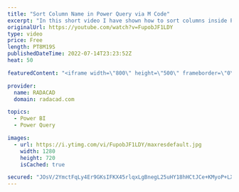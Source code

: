 ```yaml
---
title: "Sort Column Name in Power Query via M Code"
excerpt: "In this short video I have shown how to sort columns inside Power query  Sortcol = Table.ReorderColumns(#\"Changed Type\", List.Sort(Table.ColumnNames(#\"Changed Type\")))  see blog post https://radacad.com/sort-column-name-in-power-query-via-m-code"
originalUrl: https://youtube.com/watch?v=FupobJF1LDY
type: video
price: Free
length: PT8M19S
publishedDateTime: 2022-07-14T23:23:52Z
heat: 50

featuredContent: "<iframe width=\"800\" height=\"500\" frameborder=\"0\" src=\"https://www.youtube.com/embed/FupobJF1LDY\" allow=\"accelerometer; autoplay; encrypted-media; gyroscope; picture-in-picture\" allowfullscreen></iframe>"

provider:
  name: RADACAD
  domain: radacad.com

topics:
  - Power BI
  - Power Query

images:
  - url: https://i.ytimg.com/vi/FupobJF1LDY/maxresdefault.jpg
    width: 1280
    height: 720
    isCached: true

secured: "JOsV/2YmctFqLy4Er9GKsIFKX45rlqxLgBnegL25uHY18hHCtJCe+KMyoP+LXT73+o0sVDbYdCCr+NFZkhGUP9uqE51ysmejc7VVwWW+RIH1KQh3rgz0RHM69XKH2vST8tiLlPfQCZXdPrAooPFiZJ5jPbQNw7NsRM0kZRP0atSNg+O9kTRG4XePS88RrxBh1WO15GzqlMbZaNOdKygBu/XUNr98BaFioKX85z7ZZ+CYgT8ZmJg4N8zcf2KXLH4x88OBGqdGsLFAzeVB4MKPTOJcuR3Rn5L/sR69San59SsEXw/ksPJVGXwLsKouva1lKjotMQOIN2V+6Kijw1pHMUHncqCYZAtxfEF4ldXGo6F9rBI4CXxpxM2Kes3vZzPpnxkjW4IIEKdB1kd2TU3bdtraYlXvT33/bNvpd5gep3o=;QgXxsu6M58vyXCyOpjEtyg=="
---
```


